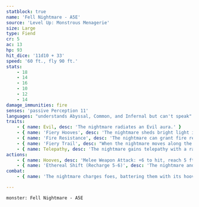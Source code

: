 ```yaml
---
statblock: true
name: 'Fell Nightmare - A5E'
source: 'Level Up: Monstrous Menagerie'
size: Large
type: Fiend
cr: 5
ac: 13
hp: 93
hit_dice: '11d10 + 33'
speed: '60 ft., fly 90 ft.'
stats:
    - 18
    - 14
    - 16
    - 10
    - 12
    - 14
damage_immunities: fire
senses: 'passive Perception 11'
languages: "understands Abyssal, Common, and Infernal but can't speak"
traits:
    - { name: Evil, desc: 'The nightmare radiates an Evil aura.' }
    - { name: 'Fiery Hooves', desc: 'The nightmare sheds bright light in a 10-foot radius and dim light for an additional 10 feet. The nightmare leaves charred hoofprints.' }
    - { name: 'Fire Resistance', desc: 'The nightmare can grant fire resistance to a rider.' }
    - { name: 'Fiery Trail', desc: "When the nightmare moves along the ground, it can choose to leave behind a trail of fire 10 feet wide and 10 feet tall, which lasts until the beginning of the nightmare's next turn. A creature that begins its turn in the fire or enters it for the first time on a turn takes 10 (3d6) fire damage. The trail ignites flammable objects." }
    - { name: Telepathy, desc: 'The nightmare gains telepathy with a range of 120 feet. It can telepathically communicate with the fiend that trained it over any distance as long as they are on the same plane of existence.' }
actions:
    - { name: Hooves, desc: 'Melee Weapon Attack: +6 to hit, reach 5 ft., one target. Hit: 11 (2d6 + 4) bludgeoning damage plus 7 (2d6) fire damage. If the horse moves at least 20 feet straight towards the target before the attack, the target makes a DC 14 Strength saving throw, falling prone on a failure. The nightmare can move through the space of a prone creature as long as it does not end its turn there.' }
    - { name: 'Ethereal Shift (Recharge 5-6)', desc: 'The nightmare and a rider magically pass from the Ethereal Plane to the Material Plane or vice versa.' }
combat:
    - { name: 'The nightmare charges foes, battering them with its hooves and galloping over them', desc: '' }

---
```

```statblock
monster: Fell Nightmare - A5E
```
